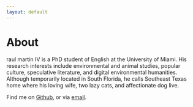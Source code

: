```yaml
---
layout: default
---
```


# About #

raul martin IV is a PhD student of English at the University of Miami. 
His research interests include environmental and animal studies, popular culture, 
speculative literature, and digital environmental humanities. Although temporarily 
located in South Florida, he calls Southeast Texas home where his loving wife, 
two lazy cats, and affectionate dog live.

Find me on [Github](https://github.com/rm4-25), or via [email](rxm1934@miami.edu).